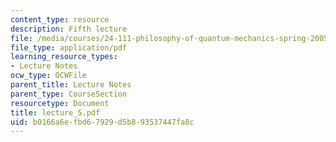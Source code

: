 ```yaml
---
content_type: resource
description: Fifth lecture
file: /media/courses/24-111-philosophy-of-quantum-mechanics-spring-2005/b0166a6efbd67929d5b893537447fa8c_lecture_5.pdf
file_type: application/pdf
learning_resource_types:
- Lecture Notes
ocw_type: OCWFile
parent_title: Lecture Notes
parent_type: CourseSection
resourcetype: Document
title: lecture_5.pdf
uid: b0166a6e-fbd6-7929-d5b8-93537447fa8c
---
```

